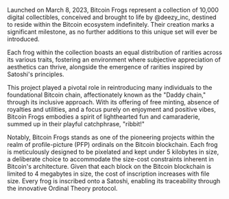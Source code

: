 Launched on March 8, 2023, Bitcoin Frogs represent a collection of 10,000 digital collectibles, conceived and brought to life by @deezy_inc, destined to reside within the Bitcoin ecosystem indefinitely. 
Their creation marks a significant milestone, as no further additions to this unique set will ever be introduced.

Each frog within the collection boasts an equal distribution of rarities across its various traits, fostering an environment where subjective appreciation of aesthetics can thrive, alongside the emergence of rarities inspired by Satoshi's principles.

This project played a pivotal role in reintroducing many individuals to the foundational Bitcoin chain, affectionately known as the "Daddy chain," through its inclusive approach. With its offering of free minting, absence of royalties and utilities, and a focus purely on enjoyment and positive vibes, Bitcoin Frogs embodies a spirit of lighthearted fun and camaraderie, summed up in their playful catchphrase, "ribbit!"

Notably, Bitcoin Frogs stands as one of the pioneering projects within the realm of profile-picture (PFP) ordinals on the Bitcoin blockchain. Each frog is meticulously designed to be pixelated and kept under 5 kilobytes in size, a deliberate choice to accommodate the size-cost constraints inherent in Bitcoin's architecture. Given that each block on the Bitcoin blockchain is limited to 4 megabytes in size, the cost of inscription increases with file size. Every frog is inscribed onto a Satoshi, enabling its traceability through the innovative Ordinal Theory protocol.





